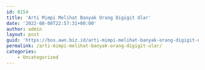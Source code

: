 ```yaml
---
id: 8154
title: 'Arti Mimpi Melihat Banyak Orang Digigit Ular'
date: '2022-08-08T22:57:31+00:00'
author: admin
layout: post
guid: 'https://bos.awn.biz.id/arti-mimpi-melihat-banyak-orang-digigit-ular/'
permalink: /arti-mimpi-melihat-banyak-orang-digigit-ular/
categories:
    - Uncategorized
---
```


